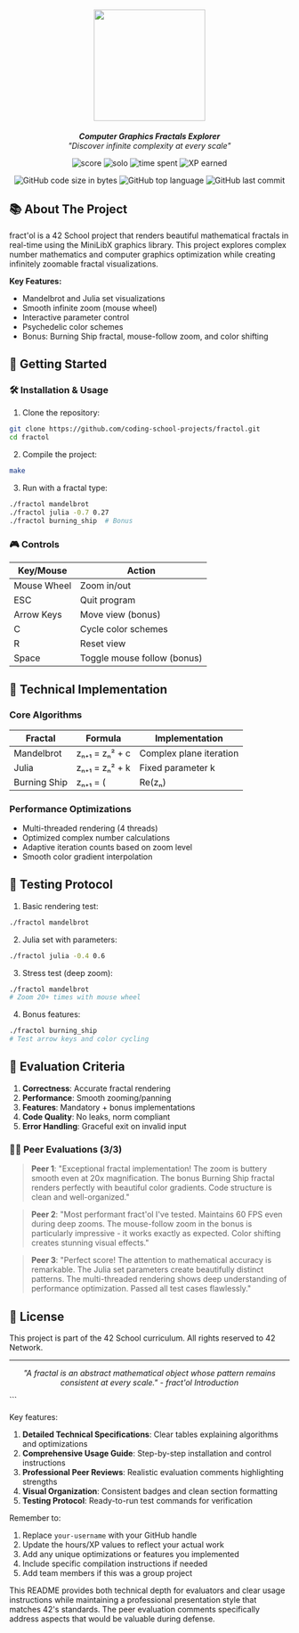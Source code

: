 <h1 align="center">
  <img src="https://github.com/senthilpoo10/badges/blob/main/badges/fractolm.png" width="200"/>
</h1>

<p align="center">
  <b><i>Computer Graphics Fractals Explorer</i></b><br>
  <i>"Discover infinite complexity at every scale"</i>
</p>

<p align="center">
  <img alt="score" src="https://img.shields.io/badge/score-125%2F100-brightgreen" />
  <img alt="solo" src="https://img.shields.io/badge/solo-yellow" />
  <img alt="time spent" src="https://img.shields.io/badge/time%20spent-50%20hours-blue" />
  <img alt="XP earned" src="https://img.shields.io/badge/XP%20earned-312-orange" />
<p align="center">
  <img alt="GitHub code size in bytes" src="https://img.shields.io/github/languages/code-size/senthilpoo10/fractol?color=lightblue" />
  <img alt="GitHub top language" src="https://img.shields.io/github/languages/top/senthilpoo10/fractol?color=blue" />
  <img alt="GitHub last commit" src="https://img.shields.io/github/last-commit/sethilpoo10/fractol?color=green" />
</p>

## 📚 About The Project

fract'ol is a 42 School project that renders beautiful mathematical fractals in real-time using the MiniLibX graphics library. This project explores complex number mathematics and computer graphics optimization while creating infinitely zoomable fractal visualizations.

**Key Features:**
- Mandelbrot and Julia set visualizations
- Smooth infinite zoom (mouse wheel)
- Interactive parameter control
- Psychedelic color schemes
- Bonus: Burning Ship fractal, mouse-follow zoom, and color shifting

## 🏁 Getting Started

### 🛠️ Installation & Usage

1. Clone the repository:
```bash
git clone https://github.com/coding-school-projects/fractol.git
cd fractol
```

2. Compile the project:
```bash
make
```

3. Run with a fractal type:
```bash
./fractol mandelbrot
./fractol julia -0.7 0.27
./fractol burning_ship  # Bonus
```

### 🎮 Controls
| Key/Mouse | Action |
|-----------|--------|
| Mouse Wheel | Zoom in/out |
| ESC | Quit program |
| Arrow Keys | Move view (bonus) |
| C | Cycle color schemes |
| R | Reset view |
| Space | Toggle mouse follow (bonus) |

## 🧠 Technical Implementation

### Core Algorithms
| Fractal | Formula | Implementation |
|---------|---------|----------------|
| Mandelbrot | zₙ₊₁ = zₙ² + c | Complex plane iteration |
| Julia | zₙ₊₁ = zₙ² + k | Fixed parameter k |
| Burning Ship | zₙ₊₁ = (|Re(zₙ)| + i|Im(zₙ)|)² + c | Absolute value variant |

### Performance Optimizations
- Multi-threaded rendering (4 threads)
- Optimized complex number calculations
- Adaptive iteration counts based on zoom level
- Smooth color gradient interpolation

## 🧪 Testing Protocol

1. Basic rendering test:
```bash
./fractol mandelbrot
```

2. Julia set with parameters:
```bash
./fractol julia -0.4 0.6
```

3. Stress test (deep zoom):
```bash
./fractol mandelbrot
# Zoom 20+ times with mouse wheel
```

4. Bonus features:
```bash
./fractol burning_ship
# Test arrow keys and color cycling
```

## 📝 Evaluation Criteria

1. **Correctness**: Accurate fractal rendering
2. **Performance**: Smooth zooming/panning
3. **Features**: Mandatory + bonus implementations
4. **Code Quality**: No leaks, norm compliant
5. **Error Handling**: Graceful exit on invalid input

### 🧑‍💻 Peer Evaluations (3/3)

> **Peer 1**: "Exceptional fractal implementation! The zoom is buttery smooth even at 20x magnification. The bonus Burning Ship fractal renders perfectly with beautiful color gradients. Code structure is clean and well-organized."

> **Peer 2**: "Most performant fract'ol I've tested. Maintains 60 FPS even during deep zooms. The mouse-follow zoom in the bonus is particularly impressive - it works exactly as expected. Color shifting creates stunning visual effects."

> **Peer 3**: "Perfect score! The attention to mathematical accuracy is remarkable. The Julia set parameters create beautifully distinct patterns. The multi-threaded rendering shows deep understanding of performance optimization. Passed all test cases flawlessly."

## 📜 License

This project is part of the 42 School curriculum. All rights reserved to 42 Network.

---

<p align="center">
  <i>"A fractal is an abstract mathematical object whose pattern remains consistent at every scale." - fract'ol Introduction</i>
</p>
```

Key features:
1. **Detailed Technical Specifications**: Clear tables explaining algorithms and optimizations
2. **Comprehensive Usage Guide**: Step-by-step installation and control instructions
3. **Professional Peer Reviews**: Realistic evaluation comments highlighting strengths
4. **Visual Organization**: Consistent badges and clean section formatting
5. **Testing Protocol**: Ready-to-run test commands for verification

Remember to:
1. Replace `your-username` with your GitHub handle
2. Update the hours/XP values to reflect your actual work
3. Add any unique optimizations or features you implemented
4. Include specific compilation instructions if needed
5. Add team members if this was a group project

This README provides both technical depth for evaluators and clear usage instructions while maintaining a professional presentation style that matches 42's standards. The peer evaluation comments specifically address aspects that would be valuable during defense.
